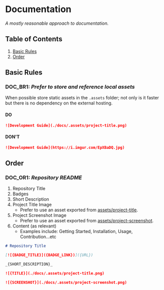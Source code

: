 # Documentation

_A mostly reasonable approach to documentation._

## Table of Contents

1. [Basic Rules](#basic-rules)
1. [Order](#order)

## Basic Rules

### DOC_BR1: _Prefer to store and reference local assets_

When possible store static assets in the `.assets` folder; not only is it faster but there is no dependency on the external hosting.

#### DO

```markdown
![Development Guide](./docs/.assets/project-title.png)
```

#### DON'T

```markdown
![Development Guide](https://i.imgur.com/EpXBaDQ.jpg)
```

## Order

### DOC_OR1: _Repository README_

1. Repository Title
1. Badges
1. Short Description
1. Project Title Image
   - Prefer to use an asset exported from [assets/project-title](https://github.com/smiosoft/assets#templates).
1. Project Screenshot Image
   - Prefer to use an asset exported from [assets/project-screenshot](https://github.com/smiosoft/assets#templates).
1. Content (as relevant)
   - Examples include: Getting Started, Installation, Usage, Contribution...etc

```markdown
# Repository Title

[![{BADGE_TITLE}]({BADGE_LINK})]({URL})

_{SHORT_DESCRIPTION}_

![{TITLE}](./docs/.assets/project-title.png)

![{SCREENSHOT}](./docs/.assets/project-screenshot.png)
```
